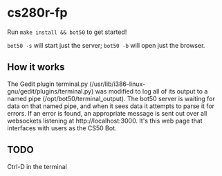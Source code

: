 # cs280r-fp

Run `make install && bot50` to get started!

`bot50 -s` will start just the server; `bot50 -b` will open just the browser.



## How it works
The Gedit plugin terminal.py (/usr/lib/i386-linux-gnu/gedit/plugins/terminal.py) was modified to log all of its output
to a named pipe (/opt/bot50/terminal\_output). The bot50 server is waiting for data on that named pipe, and when it sees
data it attempts to parse it for errors. If an error is found, an appropriate message is sent out over all websockets
listening at http://localhost:3000. It's this web page that interfaces with users as the CS50 Bot.


## TODO
Ctrl-D in the terminal
